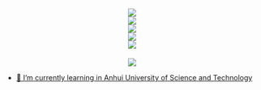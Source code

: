 <h1 align="center">
  <a href="https://downsxu.top/">
    <img src="https://readme-typing-svg.herokuapp.com?color=%2336BCF7&lines=System.out.print(%22Hello%EF%BC%8Cworld%22);"><br>
    <img src="https://readme-typing-svg.herokuapp.com?color=%2336BCF7&lines=print(%22Hello%EF%BC%8Cworld%22);"><br>
    <img src="https://readme-typing-svg.herokuapp.com?color=%2336BCF7&lines=cout<<%22Hello%EF%BC%8Cworld%22;"><br>
    <img src="https://readme-typing-svg.herokuapp.com?color=%2336BCF7&lines=printf(%22Hello%EF%BC%8Cworld%22);"><br>
    <img src="https://readme-typing-svg.herokuapp.com?color=%2336BCF7&lines=console.log(%22Hello%EF%BC%8Cworld%22);"
  </a>
</h1>

<div align="center" ><img order-radius="100px" src="https://unpkg.zhimg.com/anzhiyu-assets/image/common/github-info/Knock-Code.gif"/></div>

- 🌱 I’m currently learning in Anhui University of Science and Technology

